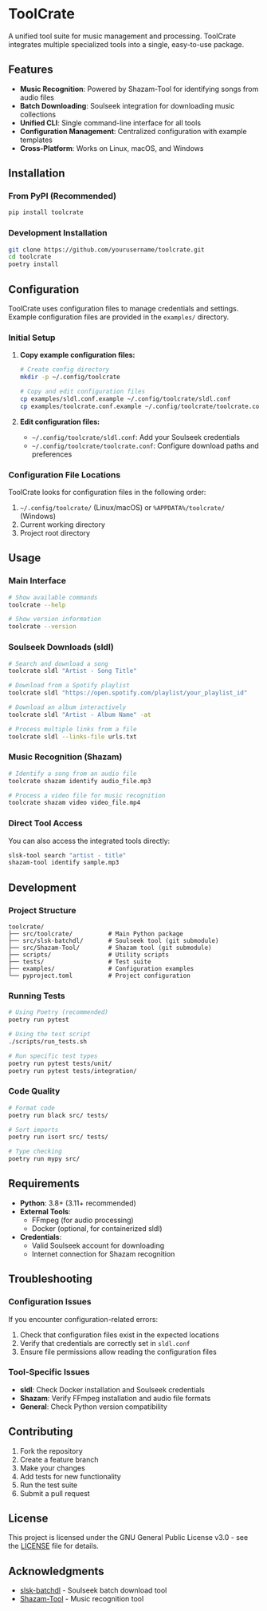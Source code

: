 # ToolCrate

A unified tool suite for music management and processing. ToolCrate integrates multiple specialized tools into a single, easy-to-use package.

## Features

- **Music Recognition**: Powered by Shazam-Tool for identifying songs from audio files
- **Batch Downloading**: Soulseek integration for downloading music collections
- **Unified CLI**: Single command-line interface for all tools
- **Configuration Management**: Centralized configuration with example templates
- **Cross-Platform**: Works on Linux, macOS, and Windows

## Installation

### From PyPI (Recommended)

```bash
pip install toolcrate
```

### Development Installation

```bash
git clone https://github.com/yourusername/toolcrate.git
cd toolcrate
poetry install
```

## Configuration

ToolCrate uses configuration files to manage credentials and settings. Example configuration files are provided in the `examples/` directory.

### Initial Setup

1. **Copy example configuration files:**
   ```bash
   # Create config directory
   mkdir -p ~/.config/toolcrate
   
   # Copy and edit configuration files
   cp examples/sldl.conf.example ~/.config/toolcrate/sldl.conf
   cp examples/toolcrate.conf.example ~/.config/toolcrate/toolcrate.conf
   ```

2. **Edit configuration files:**
   - `~/.config/toolcrate/sldl.conf`: Add your Soulseek credentials
   - `~/.config/toolcrate/toolcrate.conf`: Configure download paths and preferences

### Configuration File Locations

ToolCrate looks for configuration files in the following order:
1. `~/.config/toolcrate/` (Linux/macOS) or `%APPDATA%/toolcrate/` (Windows)
2. Current working directory
3. Project root directory

## Usage

### Main Interface

```bash
# Show available commands
toolcrate --help

# Show version information
toolcrate --version
```

### Soulseek Downloads (sldl)

```bash
# Search and download a song
toolcrate sldl "Artist - Song Title"

# Download from a Spotify playlist
toolcrate sldl "https://open.spotify.com/playlist/your_playlist_id"

# Download an album interactively
toolcrate sldl "Artist - Album Name" -at

# Process multiple links from a file
toolcrate sldl --links-file urls.txt
```

### Music Recognition (Shazam)

```bash
# Identify a song from an audio file
toolcrate shazam identify audio_file.mp3

# Process a video file for music recognition
toolcrate shazam video video_file.mp4
```

### Direct Tool Access

You can also access the integrated tools directly:

```bash
slsk-tool search "artist - title"
shazam-tool identify sample.mp3
```

## Development

### Project Structure

```
toolcrate/
├── src/toolcrate/          # Main Python package
├── src/slsk-batchdl/       # Soulseek tool (git submodule)
├── src/Shazam-Tool/        # Shazam tool (git submodule)
├── scripts/                # Utility scripts
├── tests/                  # Test suite
├── examples/               # Configuration examples
└── pyproject.toml          # Project configuration
```

### Running Tests

```bash
# Using Poetry (recommended)
poetry run pytest

# Using the test script
./scripts/run_tests.sh

# Run specific test types
poetry run pytest tests/unit/
poetry run pytest tests/integration/
```

### Code Quality

```bash
# Format code
poetry run black src/ tests/

# Sort imports
poetry run isort src/ tests/

# Type checking
poetry run mypy src/
```

## Requirements

- **Python**: 3.8+ (3.11+ recommended)
- **External Tools**:
  - FFmpeg (for audio processing)
  - Docker (optional, for containerized sldl)
- **Credentials**:
  - Valid Soulseek account for downloading
  - Internet connection for Shazam recognition

## Troubleshooting

### Configuration Issues

If you encounter configuration-related errors:

1. Check that configuration files exist in the expected locations
2. Verify that credentials are correctly set in `sldl.conf`
3. Ensure file permissions allow reading the configuration files

### Tool-Specific Issues

- **sldl**: Check Docker installation and Soulseek credentials
- **Shazam**: Verify FFmpeg installation and audio file formats
- **General**: Check Python version compatibility

## Contributing

1. Fork the repository
2. Create a feature branch
3. Make your changes
4. Add tests for new functionality
5. Run the test suite
6. Submit a pull request

## License

This project is licensed under the GNU General Public License v3.0 - see the [LICENSE](LICENSE) file for details.

## Acknowledgments

- [slsk-batchdl](https://github.com/fiso64/slsk-batchdl) - Soulseek batch download tool
- [Shazam-Tool](https://github.com/in0vik/Shazam-Tool) - Music recognition tool
